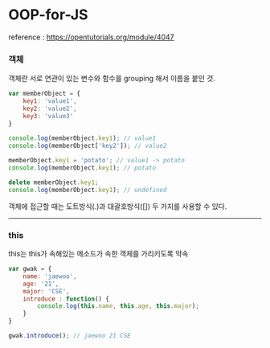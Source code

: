 # OOP-for-JS

reference : https://opentutorials.org/module/4047

### 객체

객체란 서로 연관이 있는 변수와 함수를 grouping 해서 이름을 붙인 것.

```JavaScript
var memberObject = {
    key1: 'value1',
    key2: 'value2',
    key3: 'value3'
}
 
console.log(memberObject.key1); // value1
console.log(memberObject['key2']); // value2

memberObject.key1 = 'potato'; // value1 -> potato
console.log(memberObject.key1); // potato

delete memberObject.key1;
console.log(memberObject.key1); // undefined    
```

객체에 접근할 때는 도트방식(.)과 대괄호방식([]) 두 가지를 사용할 수 있다.

* * *

### this

this는 this가 속해있는 메소드가 속한 객체를 가리키도록 약속

```JavaScript
var gwak = {
    name: 'jaewoo',
    age: '21',
    major: 'CSE',
    introduce : function() {
        console.log(this.name, this.age, this.major);
    }
}

gwak.introduce(); // jaewoo 21 CSE
```
